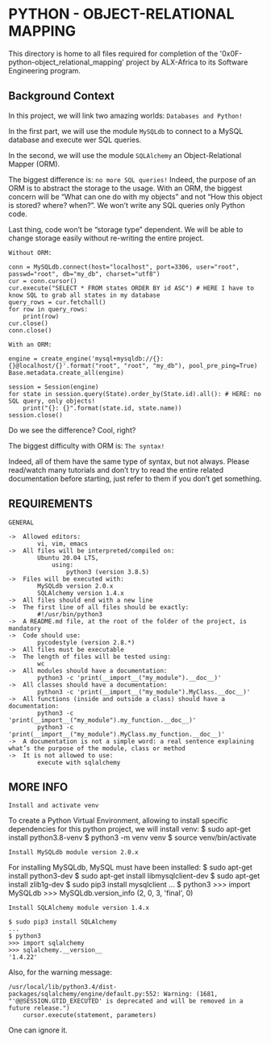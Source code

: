 # PYTHON - OBJECT-RELATIONAL MAPPING

This directory is home to all files required for completion of the '0x0F-python-object_relational_mapping' project by ALX-Africa to its Software Engineering program.

## Background Context

In this project, we will link two amazing worlds: ```Databases and Python!```

In the first part, we will use the module ```MySQLdb``` to connect to a MySQL database and execute wer SQL queries.

In the second, we will use the module ```SQLAlchemy``` an Object-Relational Mapper (ORM).

The biggest difference is: ```no more SQL queries!```
Indeed, the purpose of an ORM is to abstract the storage to the usage.
With an ORM, the biggest concern will be “What can one do with my objects” and not “How this object is stored? where? when?”.
We won’t write any SQL queries only Python code.

Last thing, code won’t be “storage type” dependent. We will be able to change storage easily without re-writing the entire project.

```Without ORM:```

	conn = MySQLdb.connect(host="localhost", port=3306, user="root", passwd="root", db="my_db", charset="utf8")
	cur = conn.cursor()
	cur.execute("SELECT * FROM states ORDER BY id ASC") # HERE I have to know SQL to grab all states in my database
	query_rows = cur.fetchall()
	for row in query_rows:
	    print(row)
	cur.close()
	conn.close()

```With an ORM:```

	engine = create_engine('mysql+mysqldb://{}:{}@localhost/{}'.format("root", "root", "my_db"), pool_pre_ping=True)
	Base.metadata.create_all(engine)

	session = Session(engine)
	for state in session.query(State).order_by(State.id).all(): # HERE: no SQL query, only objects!
	    print("{}: {}".format(state.id, state.name))
	session.close()

Do we see the difference? Cool, right?

The biggest difficulty with ORM is: ```The syntax!```

Indeed, all of them have the same type of syntax, but not always.
Please read/watch many tutorials and don’t try to read the entire related documentation before starting, just refer to them if you don’t get something.

## REQUIREMENTS

```GENERAL```

	->	Allowed editors:
			vi, vim, emacs
	->	All files will be interpreted/compiled on:
			Ubuntu 20.04 LTS,
				using:
					python3 (version 3.8.5)
	->	Files will be executed with:
			MySQLdb version 2.0.x
			SQLAlchemy version 1.4.x
	->	All files should end with a new line
	->	The first line of all files should be exactly:
			#!/usr/bin/python3
	->	A README.md file, at the root of the folder of the project, is mandatory
	->	Code should use:
			pycodestyle (version 2.8.*)
	->	All files must be executable
	->	The length of files will be tested using:
			wc
	->	All modules should have a documentation:
			python3 -c 'print(__import__("my_module").__doc__)'
	->	All classes should have a documentation:
			python3 -c 'print(__import__("my_module").MyClass.__doc__)'
	->	All functions (inside and outside a class) should have a documentation:
			python3 -c 'print(__import__("my_module").my_function.__doc__)'
			python3 -c 'print(__import__("my_module").MyClass.my_function.__doc__)'
	->	A documentation is not a simple word: a real sentence explaining what’s the purpose of the module, class or method
	->	It is not allowed to use:
			execute with sqlalchemy

## MORE INFO

```Install and activate venv```

To create a Python Virtual Environment, allowing to install specific dependencies for this python project, we will install venv:
	$ sudo apt-get install python3.8-venv
	$ python3 -m venv venv
	$ source venv/bin/activate

```Install MySQLdb module version 2.0.x```

For installing MySQLdb, MySQL must have been installed:
	$ sudo apt-get install python3-dev
	$ sudo apt-get install libmysqlclient-dev
	$ sudo apt-get install zlib1g-dev
	$ sudo pip3 install mysqlclient
	...
	$ python3
	>>> import MySQLdb
	>>> MySQLdb.version_info 
	(2, 0, 3, 'final', 0)

```Install SQLAlchemy module version 1.4.x```

	$ sudo pip3 install SQLAlchemy
	...
	$ python3
	>>> import sqlalchemy
	>>> sqlalchemy.__version__ 
	'1.4.22'
Also, for the warning message:

	/usr/local/lib/python3.4/dist-packages/sqlalchemy/engine/default.py:552: Warning: (1681, "'@@SESSION.GTID_EXECUTED' is deprecated and will be removed in a future release.")
		cursor.execute(statement, parameters)

One can ignore it.